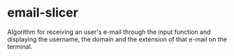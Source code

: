 # email-slicer
Algorithm for receiving an user's e-mail through the input function and displaying the username, the domain and the extension of that e-mail on the terminal.
